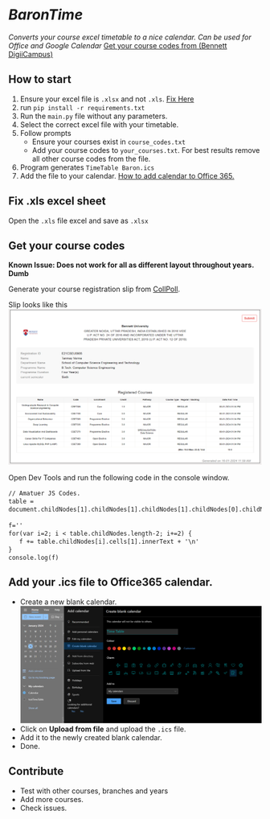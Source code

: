 # ***BaronTime***
*Converts your course excel timetable to a nice calendar. Can be used for Office and Google Calendar*
[Get your course codes from (Bennett DigiiCampus)](#get-your-course-codes)


## How to start
1. Ensure your excel file is ```.xlsx``` and not ```.xls```. [Fix Here](#fix-xls-excel-sheet)
2. run ```pip install -r requirements.txt```
3. Run the ```main.py``` file without any parameters.
4. Select the correct excel file with your timetable.
5. Follow prompts
    - Ensure your courses exist in ```course_codes.txt```
    - Add your course codes to ```your_courses.txt```. For best results remove all other course codes from the file.
6. Program generates ```TimeTable Baron.ics```
7. Add the file to your calendar. [How to add calendar to Office 365.](#add-your-ics-file-to-office365-calendar)

## Fix .xls excel sheet
Open the ```.xls``` file excel and save as ```.xlsx```

## Get your course codes
**Known Issue: Does not work for all as different layout throughout years. Dumb**

Generate your course registration slip from [CollPoll](https://bennett.digiicampus.com/courseRegistration/student).

Slip looks like this
![Course Registration](courseRegistration.png)

Open Dev Tools and run the following code in the console window.
```JS
// Amatuer JS Codes.
table = document.childNodes[1].childNodes[1].childNodes[1].childNodes[0].childNodes[0].childNodes[4].childNodes[2].childNodes[9].childNodes[1].childNodes[1]

f=''
for(var i=2; i < table.childNodes.length-2; i+=2) {
   f += table.childNodes[i].cells[1].innerText + '\n'
}
console.log(f)
```

## Add your .ics file to Office365 calendar.
- Create a new blank calendar.
![New Blank Calendar](createCalendar.png)
- Click on **Upload from file** and upload the ```.ics``` file.
- Add it to the newly created blank calendar.
- Done. 


## Contribute
- Test with other courses, branches and years
- Add more courses.
- Check issues.
